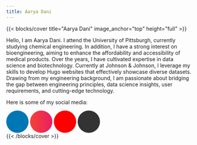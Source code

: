 ```yaml
---
title: Aarya Dani
---
```


<head>
  <style>
    .btn-social {
      background-color: #ff0000; /* YouTube red */
      color: #fff; /* White text */
      width: 60px; /* Increased button size */
      height: 60px; /* Increased button size */
      font-size: 28px; /* Increased icon size */
      border-radius: 50%;
      display: inline-flex;
      align-items: center;
      justify-content: center;
      transition: all 0.3s ease;
    }
    .btn-social.btn-linkedin {  /* Target LinkedIn button */
      background-color: #0077b5; /* LinkedIn blue */
      color: #fff; /* White text */
    }
    .btn-social.btn-instagram {
      background: linear-gradient(to right, #f44336, #e91e63); /* Purple to orange gradient */
      color: #fff; /* White text */
    }
    .btn-social.btn-github {
      background-color: #333; /* GitHub dark gray */
      color: #fff; /* White text */
    }
    .btn-social:hover {
      background-color: #e00000; /* Slightly darker red on hover */
    }
  </style>
</head>

{{< blocks/cover title="Aarya Dani" image_anchor="top" height="full" >}}
<p class="lead mt-5">Hello, I am Aarya Dani. I attend the University of Pittsburgh, currently studying chemical engineering. In addition, I have a strong interest on bioengineering, aiming to enhance the affordability and accessibility of medical products. Over the years, I have cultivated expertise in data science and biotechnology. Currently at Johnson & Johnson, I leverage my skills to develop Hugo websites that effectively showcase diverse datasets. Drawing from my engineering background, I am passionate about bridging the gap between engineering principles, data science insights, user requirements, and cutting-edge technology.</p>

<p>Here is some of my social media:</p>

<div class="container">
  <div class="row">
    <div class="col-lg-8 mx-auto text-center">
      <a class="btn btn-lg btn-social me-3 mb-4 btn-linkedin" href="https://www.linkedin.com/in/aarya-dani-82413b287/">
        <i class="fab fa-linkedin-in"></i>
      </a>
      <a class="btn btn-lg btn-social me-3 mb-4 btn-instagram" href="https://www.instagram.com/_aaryadani/">
        <i class="fab fa-instagram"></i>
      </a>
      <a class="btn btn-lg btn-social me-3 mb-4 btn-youtube" href="https://www.youtube.com/@vrajvaishnavkendrasoutheas6099">
        <i class="fab fa-youtube"></i>
      </a>
      <a class="btn btn-lg btn-social me-3 mb-4 btn-github" href="https://github.com/AaryaDani">
        <i class="fab fa-github"></i>
      </a>
    </div>
  </div>
</div>
{{< /blocks/cover >}}
